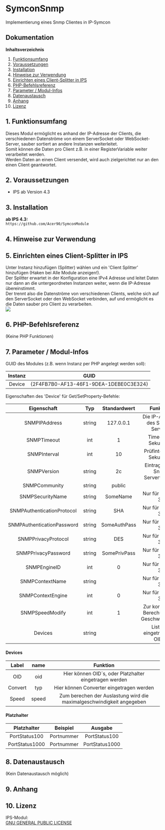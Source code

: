 # SymconSnmp

Implementierung eines Snmp Clientes in IP-Symcon

## Dokumentation

**Inhaltsverzeichnis**

1. [Funktionsumfang](#1-funktionsumfang)
2. [Voraussetzungen](#2-voraussetzungen)
3. [Installation](#3-installation)
4. [Hinweise zur Verwendung](#4-hinweise-zur-verwendung)
5. [Einrichten eines Client-Splitter in IPS](#5-einrichten-eines-client-splitter-in-ips)
6. [PHP-Befehlsreferenz](#6-php-befehlsreferenz)
7. [Parameter / Modul-Infos](#7-parameter--modul-infos)
8. [Datenaustausch](#8-datenaustausch)
9. [Anhang](#9-anhang)
10. [Lizenz](#10-lizenz)

## 1. Funktionsumfang

  Dieses Modul ermöglicht es anhand der IP-Adresse der Clients, die verschiedenen Datenströme von einem ServerSocket oder WebSocket-Server, sauber sortiert an andere Instanzen weiterleitet.  
  Somit können die Daten pro Client z.B. in einer RegisterVariable weiter verarbeitet werden.  
  Werden Daten an einen Client versendet, wird auch zielgerichtet nur an den einen Client geantwortet.  


## 2. Voraussetzungen

 - IPS ab Version 4.3  
 
## 3. Installation

   **ab IPS 4.3:**  
       `https://github.com/Acer90/SymconModule`  

## 4. Hinweise zur Verwendung

## 5. Einrichten eines Client-Splitter in IPS

  Unter Instanz hinzufügen (Splitter) wählen und ein 'Client Splitter' hinzufügen (Haken bei Alle Module anzeigen!).  
  Der Splitter erwartet in der Konfiguration eine IPv4 Adresse und leitet Daten nur dann an die untergeordneten Instanzen weiter, wenn die IP-Adresse übereinstimmt.  
  Der trennt also die Datenströme von verschiedenen Clients, welche sich auf den ServerSocket oder den WebSocket verbinden, auf und ermöglicht es die Daten sauber pro Client zu verarbeiten.   
  ![](imgs/ClientSplitter.png)  


## 6. PHP-Befehlsreferenz

 (Keine PHP Funktionen)

## 7. Parameter / Modul-Infos

GUID des Modules (z.B. wenn Instanz per PHP angelegt werden soll):  

| Instanz          | GUID                                   |
| :--------------: | :------------------------------------: |
| Device  | {2F4FB7B0-AF13-46F1-9DEA-1DEBE0C3E324} |

Eigenschaften des 'Device' für Get/SetProperty-Befehle:  

| Eigenschaft                | Typ     | Standardwert | Funktion                                     |
| :------------------------: | :-----: | :----------: | :------------------------------------------: |
| SNMPIPAddress              | string  | 127.0.0.1    | Die IP-Adresse des SNMP-Servers              |
| SNMPTimeout                | int     | 1            | Timeout in Sekunden                          |
| SNMPInterval               | int     | 10           | Prüfinterval in Sekunden                     |
| SNMPVersion                | string  | 2c           | Eintragen der Snmp Serverversion             |
| SNMPCommunity              | string  | public       |                                              |
| SNMPSecurityName           | string  | SomeName     | Nur für Version 3!                           |
| SNMPAuthenticationProtocol | string  | SHA          | Nur für Version 3!                           |
| SNMPAuthenticationPassword | string  | SomeAuthPass | Nur für Version 3!                           |
| SNMPPrivacyProtocol        | string  | DES          | Nur für Version 3!                           |
| SNMPPrivacyPassword        | string  | SomePrivPass | Nur für Version 3!                           |
| SNMPEngineID               | int     | 0            | Nur für Version 3!                           |
| SNMPContextName            | string  |              | Nur für Version 3!                           |
| SNMPContextEngine          | int     | 0            | Nur für Version 3!                           |
| SNMPSpeedModify            | int     | 1            | Zur korreckten Berechung der Geschwindigkeit |
| Devices                    | string  |              | List alle eingetragenen OID´s                |

#### Devices

| Label                      | name    | Funktion                                                              |
| :------------------------: | :-----: | :-------------------------------------------------------------------: |
| OID                        | oid     | Hier können OID´s, oder Platzhalter eingetragen werden                |                                     
| Convert                    | typ     | Hier können Converter eingetragen werden                              |
| Speed                      | speed   | Zum berechen der Auslastung wird die maximalgeschwindigkeit angegeben |

#### Platzhalter

| Platzhalter                 | Beispiel             | Ausgabe                                                                           |
| :-------------------------: | :------------------: | :-------------------------------------------------------------------------------: |
| PortStatus100|Portnummer  | PortStatus100|01     | Gibt den Status des Portes in Offline, Wating, 1Mbit, oder 100Mbit aus.           |
| PortStatus1000|Portnummer | PortStatus1000|01    | Gibt den Status des Portes in Offline, Wating, 1Mbit, 100Mbit, oder 1Gbit aus.    |

## 8. Datenaustausch

 (Kein Datenaustausch möglich)

## 9. Anhang

## 10. Lizenz

  IPS-Modul:  
  [GNU GENERAL PUBLIC LICENSE](http://www.gnu.org/licenses/)  
